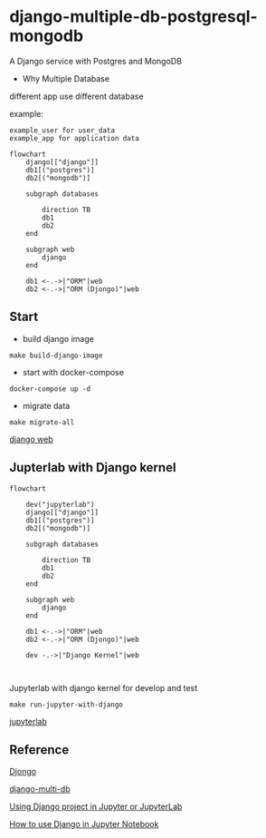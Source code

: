 # django-multiple-db-postgresql-mongodb

A Django service with Postgres and MongoDB

- Why Multiple Database

different app use different database

example:

```
example_user for user_data
example_app for application data
```

```mermaid
flowchart
    django[["django"]]
    db1[("postgres")]
    db2[("mongodb")]
    
    subgraph databases
    
        direction TB
        db1
        db2
    end
    
    subgraph web
        django
    end
    
    db1 <-.->|"ORM"|web
    db2 <-.->|"ORM (Djongo)"|web

```

## Start

- build django image

```shell
make build-django-image
```

- start with docker-compose

```shell
docker-compose up -d
```

- migrate data

```shell
make migrate-all
```

[django web](0.0.0.0:8000)


## Jupterlab with Django kernel


```mermaid
flowchart

    dev("jupyterlab")
    django[["django"]]
    db1[("postgres")]
    db2[("mongodb")]
    
    subgraph databases
    
        direction TB
        db1
        db2
    end
    
    subgraph web
        django
    end
    
    db1 <-.->|"ORM"|web
    db2 <-.->|"ORM (Djongo)"|web
    
    dev -.->|"Django Kernel"|web

    

```

Jupyterlab with django kernel for develop and test

```shell
make run-jupyter-with-django
```

[jupyterlab](0.0.0.0:8888)

## Reference

[Djongo](https://www.djongomapper.com/get-started/)

[django-multi-db](https://docs.djangoproject.com/en/4.0/topics/db/multi-db/)

[Using Django project in Jupyter or JupyterLab](https://gist.github.com/EtsuNDmA/dd8949061783bf593706559374c8f635)

[How to use Django in Jupyter Notebook](https://medium.com/ayuth/how-to-use-django-in-jupyter-notebook-561ea2401852)
